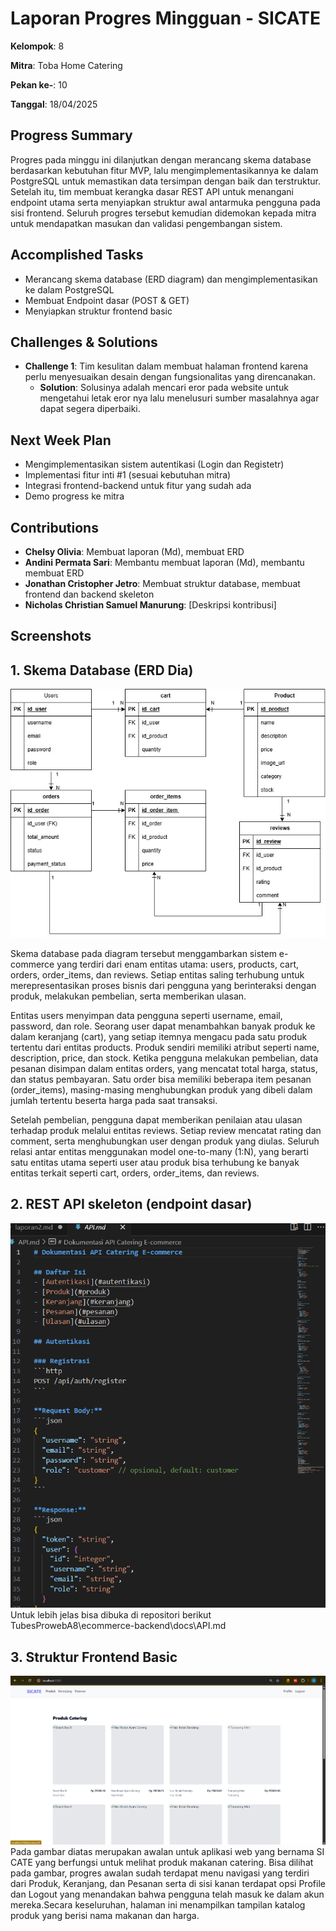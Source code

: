 # Laporan Progres Mingguan - SICATE
**Kelompok**: 8

**Mitra**: Toba Home Catering

**Pekan ke-**: 10

**Tanggal**: 18/04/2025

## Progress Summary
Progres pada minggu ini dilanjutkan dengan merancang skema database berdasarkan kebutuhan fitur MVP, lalu mengimplementasikannya ke dalam PostgreSQL untuk memastikan data tersimpan dengan baik dan terstruktur. Setelah itu, tim membuat kerangka dasar REST API untuk menangani endpoint utama serta menyiapkan struktur awal antarmuka pengguna pada sisi frontend. Seluruh progres tersebut kemudian didemokan kepada mitra untuk mendapatkan masukan dan validasi pengembangan sistem.

## Accomplished Tasks
- Merancang skema database (ERD diagram) dan mengimplementasikan ke dalam PostgreSQL
- Membuat Endpoint dasar (POST & GET)
- Menyiapkan struktur frontend basic

## Challenges & Solutions
- **Challenge 1**: Tim kesulitan dalam membuat halaman frontend karena perlu menyesuaikan desain dengan fungsionalitas yang direncanakan.
  - **Solution**: Solusinya adalah mencari eror pada website untuk mengetahui letak eror nya lalu menelusuri sumber masalahnya agar dapat segera diperbaiki.

## Next Week Plan
- Mengimplementasikan sistem autentikasi (Login dan Registetr)
- Implementasi fitur inti #1 (sesuai kebutuhan mitra)
- Integrasi frontend-backend untuk fitur yang sudah ada
- Demo progress ke mitra

## Contributions
- **Chelsy Olivia**: Membuat laporan (Md), membuat ERD
- **Andini Permata Sari**: Membantu membuat laporan (Md), membantu membuat ERD
- **Jonathan Cristopher Jetro**: Membuat struktur database, membuat frontend dan backend skeleton
- **Nicholas Christian Samuel Manurung**: [Deskripsi kontribusi]

## Screenshots
## 1. Skema Database (ERD Dia)
![alt text](Database.jpg)

Skema database pada diagram tersebut menggambarkan sistem e-commerce yang terdiri dari enam entitas utama: users, products, cart, orders, order_items, dan reviews. Setiap entitas saling terhubung untuk merepresentasikan proses bisnis dari pengguna yang berinteraksi dengan produk, melakukan pembelian, serta memberikan ulasan.

Entitas users menyimpan data pengguna seperti username, email, password, dan role. Seorang user dapat menambahkan banyak produk ke dalam keranjang (cart), yang setiap itemnya mengacu pada satu produk tertentu dari entitas products. Produk sendiri memiliki atribut seperti name, description, price, dan stock. Ketika pengguna melakukan pembelian, data pesanan disimpan dalam entitas orders, yang mencatat total harga, status, dan status pembayaran. Satu order bisa memiliki beberapa item pesanan (order_items), masing-masing menghubungkan produk yang dibeli dalam jumlah tertentu beserta harga pada saat transaksi.

Setelah pembelian, pengguna dapat memberikan penilaian atau ulasan terhadap produk melalui entitas reviews. Setiap review mencatat rating dan comment, serta menghubungkan user dengan produk yang diulas. Seluruh relasi antar entitas menggunakan model one-to-many (1:N), yang berarti satu entitas utama seperti user atau produk bisa terhubung ke banyak entitas terkait seperti cart, orders, order_items, dan reviews.

## 2. REST API skeleton (endpoint dasar)
![alt text](<Gambar awal code dari Endpoint.png>)
Untuk lebih jelas bisa dibuka di repositori berikut TubesProwebA8\ecommerce-backend\docs\API.md

## 3. Struktur Frontend Basic
![alt text](<gambar awalan.png>)
Pada gambar diatas merupakan awalan untuk aplikasi web yang bernama SI CATE yang berfungsi untuk melihat produk makanan catering. Bisa dilihat pada gambar, progres awalan sudah terdapat menu navigasi yang terdiri dari Produk, Keranjang, dan Pesanan serta di sisi kanan terdapat opsi Profile dan Logout yang menandakan bahwa pengguna telah masuk ke dalam akun mereka.Secara keseluruhan, halaman ini menampilkan tampilan katalog produk yang berisi nama makanan dan harga.